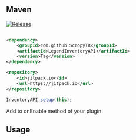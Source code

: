 ## Maven


[![Release](https://jitpack.io/v/ScropyTR/LegendInventoryAPI.svg)](https://jitpack.io/#ScropyTR/LegendInventoryAPI)


```pom.xml

<dependency>
    <groupId>com.github.ScropyTR</groupId>
    <artifactId>LegendInventoryAPI</artifactId>
    <version>Tag</version>
</dependency>

<repository>
    <id>jitpack.io</id>
    <url>https://jitpack.io</url>
</repository>
```


```java
InventoryAPI.setup(this);
```
Add to onEnable method of your plugin

## Usage
